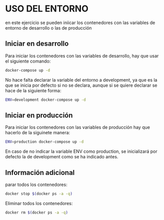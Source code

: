 # USO DEL ENTORNO

en este ejercicio se pueden iniicar los contenedores con las variables de entorno de desarrollo o las de producción

## Iniciar en desarrollo

Para iniciar los contenedores con las variables de desarrollo, hay que usar el siguiente comando:

```bash
docker-compose up -d
```

No hace falta declarar la variable del entorno a development, ya que es la que se inicia por defecto si no se declara, aunque si se quiere declarar se hace de la siguiente forma:

```bash
ENV=development docker-compose up -d
```

## Iniciar en producción

Para iniciar los contenedores con las variables de producción hay que hacerlo de la siguinete manera:

```bash
ENV=production docker-compose up -d
```

En caso de no indicar la variable ENV como production, se inicializará por defecto la de development como se ha indicado antes.


## Información adicional

parar todos los contenedores:

```bash
docker stop $(docker ps -a -q)
```

Eliminar todos los contenedores:

```bash
docker rm $(docker ps -a -q)
```
